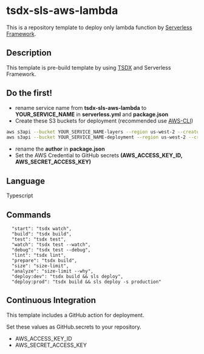 # tsdx-sls-aws-lambda 
This is a repository template to deploy only lambda function by [Serverless Framework](https://serverless.com/).

## Description
This template is pre-build template by using [TSDX](https://tsdx.io/) and Serverless Framework.

## Do the first!

- rename service name from **tsdx-sls-aws-lambda** to **YOUR_SERVICE_NAME** in **serverless.yml** and **package.json**
- Create these S3 buckets for deployment (recommended use [AWS-CLI](https://aws.amazon.com/cli/))

```bash
aws s3api --bucket YOUR_SERVICE_NAME-layers --region us-west-2 --create-bucket-configuration LocationConstraint=us-west-2
aws s3api --bucket YOUR_SERVICE_NAME-deployment --region us-west-2 --create-bucket-configuration LocationConstraint=us-west-2
```

- rename the **author** in **package.json**
- Set the AWS Credential to GitHub secrets **(AWS_ACCESS_KEY_ID, AWS_SECRET_ACCESS_KEY)**

## Language
Typescript 

## Commands
```
  "start": "tsdx watch",
  "build": "tsdx build",
  "test": "tsdx test",
  "watch": "tsdx test --watch",
  "debug": "tsdx test --debug",
  "lint": "tsdx lint",
  "prepare": "tsdx build",
  "size": "size-limit",
  "analyze": "size-limit --why",
  "deploy:dev": "tsdx build && sls deploy",
  "deploy:prod": "tsdx build && sls deploy -s production"
```

## Continuous Integration
This template includes a GitHub action for deployment.

Set these values as GitHub.secrets to your repository.

- AWS_ACCESS_KEY_ID
- AWS_SECRET_ACCESS_KEY


